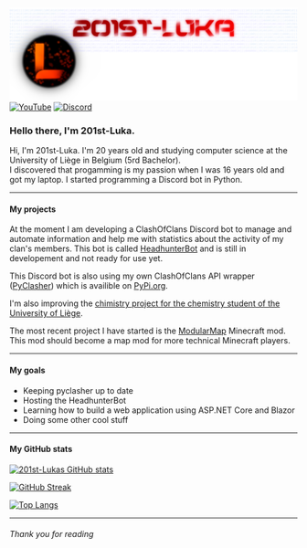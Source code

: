 ![profile banner](/images/banner_github.png)
[![YouTube][youtube_shield]][youtube_url] [![Discord][discord_shield]][discord_url]

### Hello there, I'm 201st-Luka.

Hi, I'm 201st-Luka. I'm 20 years old and studying computer science at the University of Liège in Belgium (5rd Bachelor).   
I discovered that progamming is my passion when I was 16 years old and got my laptop. I started programming a Discord bot in Python.  

---

#### My projects

At the moment I am developing a ClashOfClans Discord bot to manage and automate information and help me with statistics about the activity of my clan's members. This bot is called
[HeadhunterBot](https://github.com/201st-Luka/HeadhunterBot) and is still in developement and not ready for use yet. 

This Discord bot is also using my own ClashOfClans API wrapper ([PyClasher](https://github.com/201st-Luka/PyClasher)) which is availible on [PyPi.org](https://pypi.org/).

I'm also improving the [chimistry project for the chemistry student of the University of Liège](https://github.com/201st-Luka/Sim4SpecTerms).

The most recent project I have started is the [ModularMap](https://github.com/201st-Luka/ModularMap) Minecraft mod. This mod should become a map mod for more technical Minecraft players.

---

#### My goals

- Keeping pyclasher up to date
- Hosting the HeadhunterBot
- Learning how to build a web application using ASP.NET Core and Blazor
- Doing some other cool stuff

---

#### My GitHub stats

[![201st-Lukas GitHub stats][github_stats]][github_stats_url]

[![GitHub Streak][github_streak]][github_streak_url]

[![Top Langs][github_top_langs]][github_top_langs_url]

---
###### Thank you for reading



<!--variables-->
[youtube_shield]: https://img.shields.io/badge/YouTube-red?logo=youtube&logoColor=white
[youtube_url]: https://www.youtube.com/@201st-Luka
[discord_shield]: https://img.shields.io/badge/Discord-blue?logo=discord&logoColor=white
[discord_url]: https://discord.gg/j2PAF9Wru8
[github_stats]: https://github-readme-stats.vercel.app/api?username=201st-Luka&theme=vision-friendly-dark
[github_stats_url]: https://github.com/anuraghazra/github-readme-stats
[github_streak]: http://github-readme-streak-stats.herokuapp.com?user=201st-Luka&theme=vision-friendly-dark
[github_streak_url]: https://git.io/streak-stats
[github_top_langs]: https://github-readme-stats.vercel.app/api/top-langs/?username=201st-Luka&layout=compact&theme=vision-friendly-dark
[github_top_langs_url]: https://github.com/anuraghazra/github-readme-stats
